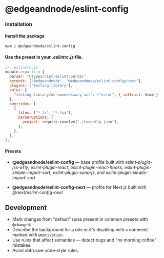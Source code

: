 # @edgeandnode/eslint-config

### Installation

#### Install the package

```
npm i @edgeandnode/eslint-config
```

#### Use the preset in your _.eslintrc.js_ file.

```js
// .eslintrc.js
module.exports = {
  parser: "@typescript-eslint/parser",
  extends: ["@edgeandnode", "@edgeandnode/eslint-config/next"],
  plugins: ["testing-library"],
  rules: {
    "testing-library/no-unnecessary-act": ["error", { isStrict: true }],
  },
  overrides: [
    {
      files: ["*.ts", "*.tsx"],
      parserOptions: {
        project: require.resolve("./tsconfig.json"),
      },
    },
  ],
};
```

#### Presets

- **@edgeandnode/eslint-config** — base profile built with _eslint-plugin-jsx-a11y_, _eslint-plugin-react_, _eslint-plugin-react-hooks_, _eslint-plugin-simple-import-sort_, _eslint-plugin-sonarjs_, and _eslint-plugin-simple-import-sort_

- **@edgeandnode/eslint-config-next** — profile for Next.js built with _@next/eslint-config-next_

## Development

- Mark changes from "default" rules present in common presets with `@changed`.
- Describe the background for a rule or it's disabling with a comment marked
  with `@motivation`.
- Use rules that affect semantics — detect bugs and "no morning coffee"
  mistakes.
- Avoid obtrusive code-style rules.
